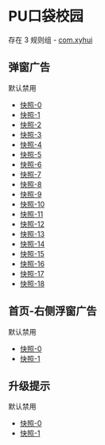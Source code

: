 # PU口袋校园

存在 3 规则组 - [com.xyhui](/src/apps/com.xyhui.ts)

## 弹窗广告

默认禁用

- [快照-0](https://i.gkd.li/i/12643276)
- [快照-1](https://i.gkd.li/i/12868503)
- [快照-2](https://i.gkd.li/i/12646420)
- [快照-3](https://i.gkd.li/i/13259194)
- [快照-4](https://i.gkd.li/i/12642482)
- [快照-5](https://i.gkd.li/i/12646519)
- [快照-6](https://i.gkd.li/i/12868369)
- [快照-7](https://i.gkd.li/i/12646541)
- [快照-8](https://i.gkd.li/i/13695488)
- [快照-9](https://i.gkd.li/i/12793180)
- [快照-10](https://i.gkd.li/i/12646347)
- [快照-11](https://i.gkd.li/i/12793157)
- [快照-12](https://i.gkd.li/i/12793177)
- [快照-13](https://i.gkd.li/i/12868157)
- [快照-14](https://i.gkd.li/i/13348807)
- [快照-15](https://i.gkd.li/i/13259196)
- [快照-16](https://i.gkd.li/i/13259198)
- [快照-17](https://i.gkd.li/i/13259183)
- [快照-18](https://i.gkd.li/i/13458692)

## 首页-右侧浮窗广告

默认禁用

- [快照-0](https://i.gkd.li/i/12846543)
- [快照-1](https://i.gkd.li/i/12868119)

## 升级提示

默认禁用

- [快照-0](https://i.gkd.li/i/12908853)
- [快照-1](https://i.gkd.li/i/12908865)
